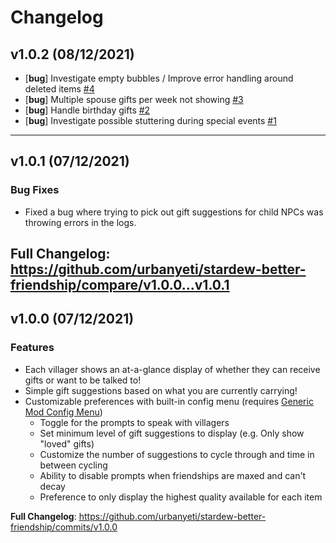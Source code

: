 # Changelog

## v1.0.2 (08/12/2021)
- [**bug**] Investigate empty bubbles / Improve error handling around deleted items [#4](https://github.com/urbanyeti/stardew-better-friendship/issues/4)
- [**bug**] Multiple spouse gifts per week not showing [#3](https://github.com/urbanyeti/stardew-better-friendship/issues/3)
- [**bug**] Handle birthday gifts [#2](https://github.com/urbanyeti/stardew-better-friendship/issues/2)
- [**bug**] Investigate possible stuttering during special events [#1](https://github.com/urbanyeti/stardew-better-friendship/issues/1)

---

## v1.0.1 (07/12/2021)
### Bug Fixes
- Fixed a bug where trying to pick out gift suggestions for child NPCs was throwing errors in the logs.

**Full Changelog**: https://github.com/urbanyeti/stardew-better-friendship/compare/v1.0.0...v1.0.1
---

## v1.0.0 (07/12/2021)
### Features
- Each villager shows an at-a-glance display of whether they can receive gifts or want to be talked to!
- Simple gift suggestions based on what you are currently carrying!
- Customizable preferences with built-in config menu (requires [Generic Mod Config Menu](https://www.nexusmods.com/stardewvalley/mods/5098))
  - Toggle for the prompts to speak with villagers
  - Set minimum level of gift suggestions to display (e.g. Only show "loved" gifts)
  - Customize the number of suggestions to cycle through and time in between cycling
  - Ability to disable prompts when friendships are maxed and can't decay
  - Preference to only display the highest quality available for each item
        
**Full Changelog**: https://github.com/urbanyeti/stardew-better-friendship/commits/v1.0.0